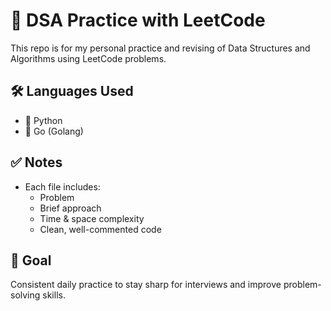 # **🧠 DSA Practice with LeetCode**  
This repo is for my personal practice and revising of Data Structures and Algorithms using LeetCode problems.


## **🛠 Languages Used**
- 🐍 Python  
- 🦫 Go (Golang)  

## **✅ Notes**  
- Each file includes:  
    - Problem
    - Brief approach
    - Time & space complexity
    - Clean, well-commented code

## **🚀 Goal**  
Consistent daily practice to stay sharp for interviews and improve problem-solving skills.